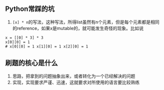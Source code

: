 ## Python常踩的坑
1. `[x] * n`的写法，这种写法，所得list虽然有n个元素，但是每个元素都是相同的reference，如果x是mutable的，就可能发生奇怪的现象。比如说
```
x = [[0] * 3] * 3
x[0][0] = 1
# x[0][0] = 1 x[1][0] = 1 x[2][0] = 1
```

## 刷题的核心是什么
1. 思路，把拿到的问题抽象出来，或者转化为一个已经解决的问题
2. 实现，实现要求严谨、迅速，这就要求对所使用的语言要比较熟练
